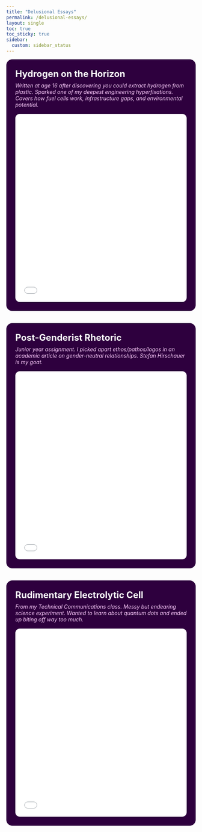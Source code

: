 ```yaml
---
title: "Delusional Essays"
permalink: /delusional-essays/
layout: single
toc: true
toc_sticky: true
sidebar:
  custom: sidebar_status
---
```


<style>
.essay-grid {
  display: flex;
  flex-wrap: wrap;
  gap: 2rem;
  justify-content: center;
}

.essay-block {
  background-color: #2e003e;
  color: white;
  border-radius: 1rem;
  padding: 1.5rem;
  max-width: 600px;
  flex: 1 1 400px;
  box-sizing: border-box;
}

.essay-title {
  font-size: 1.5rem;
  font-weight: bold;
  margin-bottom: 0.5rem;
}

.essay-meta {
  font-style: italic;
  color: #ffccff;
  margin-bottom: 1rem;
}

iframe {
  width: 100%;
  height: 500px;
  border: none;
  border-radius: 0.75rem;
}
</style>

<div class="essay-grid">

  <div class="essay-block">
    <div class="essay-title">Hydrogen on the Horizon</div>
    <div class="essay-meta">Written at age 16 after discovering you could extract hydrogen from plastic. Sparked one of my deepest engineering hyperfixations. Covers how fuel cells work, infrastructure gaps, and environmental potential.</div>
    <iframe src="/assets/essays/hydrogen-onthe-horizon.pdf"></iframe>
  </div>

  <div class="essay-block">
    <div class="essay-title">Post-Genderist Rhetoric</div>
    <div class="essay-meta">Junior year assignment. I picked apart ethos/pathos/logos in an academic article on gender-neutral relationships. Stefan Hirschauer is my goat.</div>
    <iframe src="/assets/essays/rhetoric_on_postgenderist_relationships.pdf"></iframe>
  </div>

  <div class="essay-block">
    <div class="essay-title">Rudimentary Electrolytic Cell</div>
    <div class="essay-meta">From my Technical Communications class. Messy but endearing science experiment. Wanted to learn about quantum dots and ended up biting off way too much.</div>
    <iframe src="/assets/essays/rudimentary-electrolytic-cell.pdf"></iframe>
  </div>

</div>
